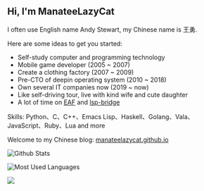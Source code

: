 ## Hi, I'm ManateeLazyCat

I often use English name Andy Stewart, my Chinese name is 王勇.

Here are some ideas to get you started:
+ Self-study computer and programming technology
+ Mobile game developer (2005 ~ 2007)
+ Create a clothing factory (2007 ~ 2009)
+ Pre-CTO of deepin operating system (2010 ~ 2018)
+ Own several IT companies now (2019 ~ now)
+ Like self-driving tour, live with kind wife and cute daughter
+ A lot of time on [EAF](https://github.com/manateelazycat/emacs-application-framework) and [lsp-bridge](https://github.com/manateelazycat/lsp-bridge)

Skills: Python、C、C++、Emacs Lisp、Haskell、Golang、Vala、JavaScript、Ruby、Lua and more

Welcome to my Chinese blog: [manateelazycat.github.io](https://manateelazycat.github.io/)

![Github Stats](https://github-readme-stats.vercel.app/api?username=ManateeLazyCat&count_private=true&show_icons=true&include_all_commits=true)

![Most Used Languages](https://github-readme-stats.vercel.app/api/top-langs/?username=ManateeLazyCat&layout=compact&langs_count=100&hide=HTML,TeX,Roff,Makefile,CSS,Gherkin,PHP,Perl)

![](https://github-profile-summary-cards.vercel.app/api/cards/profile-details?username=manateelazycat&theme=vue)
